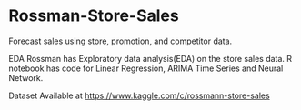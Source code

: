 # Rossman-Store-Sales
Forecast sales using store, promotion, and competitor data.

EDA Rossman has Exploratory data analysis(EDA) on the store sales data.
R notebook has code for Linear Regression, ARIMA Time Series and Neural Network.

Dataset Available at https://www.kaggle.com/c/rossmann-store-sales

